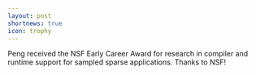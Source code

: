 ```yaml
---
layout: post
shortnews: true
icon: trophy
---
```


Peng received the NSF Early Career Award for research in compiler and runtime support for sampled sparse applications. Thanks to NSF!
